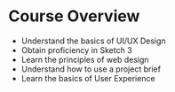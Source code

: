 # Course Overview

- Understand the basics of UI/UX Design
- Obtain proficiency in Sketch 3
- Learn the principles of web design
- Understand how to use a project brief
- Learn the basics of User Experience
